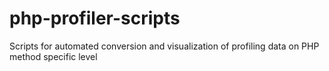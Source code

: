 php-profiler-scripts
====================

Scripts for automated conversion and visualization of profiling data on PHP method specific level
